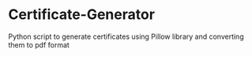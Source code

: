 # Certificate-Generator
Python script to generate certificates using Pillow library and converting them to pdf format
